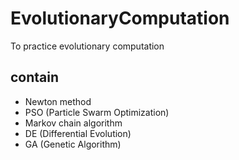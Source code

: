 # EvolutionaryComputation
To practice evolutionary computation

## contain

- Newton method
- PSO (Particle Swarm Optimization)
- Markov chain algorithm
- DE (Differential Evolution)
- GA (Genetic Algorithm)

